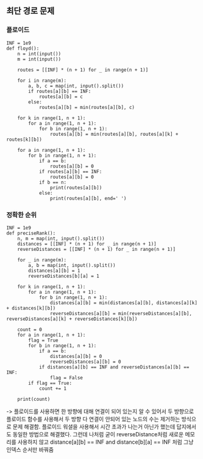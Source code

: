 ## 최단 경로 문제
### 플로이드
```
INF = 1e9
def floyd():
    n = int(input())
    m = int(input())

    routes = [[INF] * (n + 1) for _ in range(n + 1)]

    for i in range(m):
        a, b, c = map(int, input().split())
        if routes[a][b] == INF:
            routes[a][b] = c
        else:
            routes[a][b] = min(routes[a][b], c)

    for k in range(1, n + 1):
        for a in range(1, n + 1):
            for b in range(1, n + 1):
                routes[a][b] = min(routes[a][b], routes[a][k] + routes[k][b])

    for a in range(1, n + 1):
        for b in range(1, n + 1):
            if a == b:
                routes[a][b] = 0
            if routes[a][b] == INF:
                routes[a][b] = 0
            if b == n:
                print(routes[a][b])
            else:
                print(routes[a][b], end=' ')
```

### 정확한 순위
```
INF = 1e9
def preciseRank():
    n, m = map(int, input().split())
    distances = [[INF] * (n + 1) for _ in range(n + 1)]
    reverseDistances = [[INF] * (n + 1) for _ in range(n + 1)]

    for _ in range(m):
        a, b = map(int, input().split())
        distances[a][b] = 1
        reverseDistances[b][a] = 1

    for k in range(1, n + 1):
        for a in range(1, n + 1):
            for b in range(1, n + 1):
                distances[a][b] = min(distances[a][b], distances[a][k] + distances[k][b])
                reverseDistances[a][b] = min(reverseDistances[a][b], reverseDistances[a][k] + reverseDistances[k][b])

    count = 0
    for a in range(1, n + 1):
        flag = True
        for b in range(1, n + 1):
            if a == b:
                distances[a][b] = 0
                reverseDistances[a][b] = 0
            if distances[a][b] == INF and reverseDistances[a][b] == INF:
                flag = False
        if flag == True:
            count += 1

    print(count)
```
-> 플로이드를 사용하면 한 방향에 대해 연결이 되어 있는지 알 수 있어서 두 방향으로 플로이드 함수를 사용해서 두 방향 다 연결이 안되어 있는 노드의 수는 제거하는 방식으로 문제 해결함. 플로이드 워셜을 사용해서 시간 초과가 나는거 아닌가 했는데 답지에서도 동일한 방법으로 해결했다. 그런데 나처럼 굳이 reverseDistance처럼 새로운 메모리를 사용하지 않고 distance[a][b] == INF and distance[b][a] == INF 처럼 그냥 인덱스 순서만 바꿔줌
